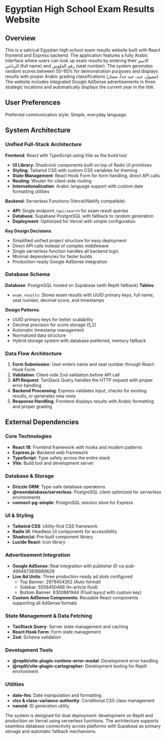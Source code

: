 # Egyptian High School Exam Results Website

## Overview

This is a satirical Egyptian high school exam results website built with React frontend and Express backend. The application features a fully Arabic interface where users can look up exam results by entering their الاسم الرباعي (full name) and رقم الجلوس (seat number). The system generates random scores between 50-95% for demonstration purposes and displays results with proper Arabic grading classifications (مقبول، جيد، جيد جداً، ممتاز). The website includes integrated Google AdSense advertisements in three strategic locations and automatically displays the current year in the title.

## User Preferences

Preferred communication style: Simple, everyday language.

## System Architecture

### Unified Full-Stack Architecture

**Frontend**: React with TypeScript using Vite as the build tool
- **UI Library**: Shadcn/ui components built on top of Radix UI primitives
- **Styling**: Tailwind CSS with custom CSS variables for theming
- **State Management**: React Hook Form for form handling, direct API calls
- **Routing**: Wouter for client-side routing
- **Internationalization**: Arabic language support with custom date formatting utilities

**Backend**: Serverless Functions (Vercel/Netlify compatible)
- **API**: Single endpoint `/api/search` for exam result queries
- **Database**: Supabase PostgreSQL with fallback to random generation
- **Deployment**: Optimized for Vercel with simple configuration

**Key Design Decisions**:
- Simplified unified project structure for easy deployment
- Direct API calls instead of complex middleware
- Single serverless function handles all backend logic
- Minimal dependencies for faster builds
- Production-ready Google AdSense integration

### Database Schema

**Database**: PostgreSQL hosted on Supabase (with Replit fallback)
**Tables**:
- `exam_results`: Stores exam results with UUID primary keys, full name, seat number, decimal score, and timestamps

**Design Patterns**:
- UUID primary keys for better scalability
- Decimal precision for score storage (5,2)
- Automatic timestamp management
- Normalized data structure
- Hybrid storage system with database preferred, memory fallback

### Data Flow Architecture

1. **Form Submission**: User enters name and seat number through React Hook Form
2. **Validation**: Client-side Zod validation before API call
3. **API Request**: TanStack Query handles the HTTP request with proper error handling
4. **Backend Processing**: Express validates input, checks for existing results, or generates new ones
5. **Response Handling**: Frontend displays results with Arabic formatting and proper grading

## External Dependencies

### Core Technologies
- **React 18**: Frontend framework with hooks and modern patterns
- **Express.js**: Backend web framework
- **TypeScript**: Type safety across the entire stack
- **Vite**: Build tool and development server

### Database & Storage
- **Drizzle ORM**: Type-safe database operations
- **@neondatabase/serverless**: PostgreSQL client optimized for serverless environments
- **connect-pg-simple**: PostgreSQL session store for Express

### UI & Styling
- **Tailwind CSS**: Utility-first CSS framework
- **Radix UI**: Headless UI components for accessibility
- **Shadcn/ui**: Pre-built component library
- **Lucide React**: Icon library

### Advertisement Integration
- **Google AdSense**: Real integration with publisher ID ca-pub-4994973818889629
- **Live Ad Units**: Three production-ready ad slots configured
  - Top Banner: 2979454262 (Auto format)
  - Sidebar: 5556450486 (In-article fluid)
  - Bottom Banner: 8300881944 (Fluid layout with custom key)
- **Custom AdSense Components**: Reusable React components supporting all AdSense formats

### State Management & Data Fetching
- **TanStack Query**: Server state management and caching
- **React Hook Form**: Form state management
- **Zod**: Schema validation

### Development Tools
- **@replit/vite-plugin-runtime-error-modal**: Development error handling
- **@replit/vite-plugin-cartographer**: Development tooling for Replit environment

### Utilities
- **date-fns**: Date manipulation and formatting
- **clsx & class-variance-authority**: Conditional CSS class management
- **nanoid**: ID generation utility

The system is designed for dual deployment: development on Replit and production on Vercel using serverless functions. The architecture supports seamless database connectivity across platforms with Supabase as primary storage and automatic fallback mechanisms.
